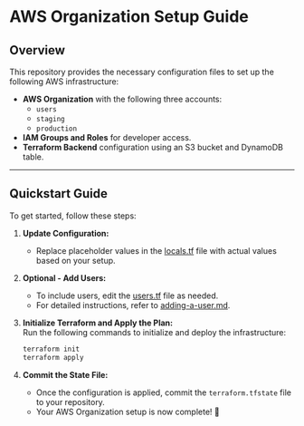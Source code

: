 # AWS Organization Setup Guide

## Overview

This repository provides the necessary configuration files to set up the following AWS infrastructure:

- **AWS Organization** with the following three accounts:
  - `users`
  - `staging`
  - `production`
- **IAM Groups and Roles** for developer access.
- **Terraform Backend** configuration using an S3 bucket and DynamoDB table.

---

## Quickstart Guide

To get started, follow these steps:

1. **Update Configuration:**
   - Replace placeholder values in the [locals.tf](locals.tf) file with actual values based on your setup.

2. **Optional - Add Users:**  
   - To include users, edit the [users.tf](users.tf) file as needed.
   - For detailed instructions, refer to [adding-a-user.md](docs/adding-a-user.md).

3. **Initialize Terraform and Apply the Plan:**  
   Run the following commands to initialize and deploy the infrastructure:  
   ```bash
   terraform init  
   terraform apply  
   ```

4. **Commit the State File:**  
   - Once the configuration is applied, commit the `terraform.tfstate` file to your repository.  
   - Your AWS Organization setup is now complete! 🎉  
